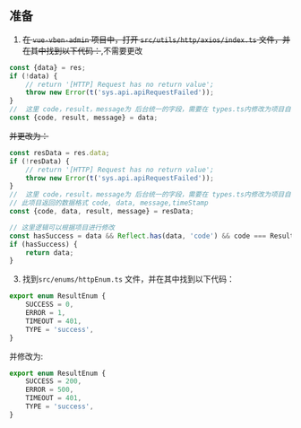 ## 准备
1. ~~在 `vue-vben-admin` 项目中，打开 `src/utils/http/axios/index.ts` 文件，并在其中找到以下代码：~~,不需要更改

```ts
const {data} = res;
if (!data) {
    // return '[HTTP] Request has no return value';
    throw new Error(t('sys.api.apiRequestFailed'));
}
//  这里 code，result，message为 后台统一的字段，需要在 types.ts内修改为项目自己的接口返回格式
const {code, result, message} = data;
```

~~并更改为：~~

```ts
const resData = res.data;
if (!resData) {
    // return '[HTTP] Request has no return value';
    throw new Error(t('sys.api.apiRequestFailed'));
}
//  这里 code，result，message为 后台统一的字段，需要在 types.ts内修改为项目自己的接口返回格式
// 此项目返回的数据格式 code, data, message,timeStamp 
const {code, data, result, message} = resData;

// 这里逻辑可以根据项目进行修改
const hasSuccess = data && Reflect.has(data, 'code') && code === ResultEnum.SUCCESS;
if (hasSuccess) {
    return data;
}
```

3. 找到`src/enums/httpEnum.ts` 文件，并在其中找到以下代码：

```ts
export enum ResultEnum {
    SUCCESS = 0,
    ERROR = 1,
    TIMEOUT = 401,
    TYPE = 'success',
}
  ```

并修改为:

```ts
export enum ResultEnum {
    SUCCESS = 200,
    ERROR = 500,
    TIMEOUT = 401,
    TYPE = 'success',
}
```